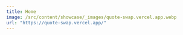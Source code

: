 ```yaml
---
title: Home
image: /src/content/showcase/_images/quote-swap.vercel.app.webp
url: "https://quote-swap.vercel.app/"
---
```

